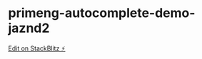 # primeng-autocomplete-demo-jaznd2

[Edit on StackBlitz ⚡️](https://stackblitz.com/edit/primeng-autocomplete-demo-jaznd2)